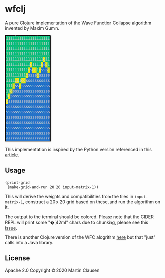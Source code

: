 # wfclj

A pure Clojure implementation of the Wave Function Collapse [algorithm](https://github.com/mxgmn/WaveFunctionCollapse) invented by Maxim Gumin.

![wfc](https://github.com/maacl/wfclj/blob/master/wfc.PNG)

This implementation is inspired by the Python version referenced in this [article](https://robertheaton.com/2018/12/17/wavefunction-collapse-algorithm/). 

## Usage

```
(print-grid
 (make-grid-and-run 20 20 input-matrix-1))
 ```
 
This will derive the weights and compatibilities from the tiles in ```input-matrix-1```, construct a 20 x 20 grid based on these, and run the algorithm on it. 

The output to the terminal should be colored. Please note that the CIDER REPL will print some "�[42ml" chars due to chunking, please see this [issue](https://github.com/clojure-emacs/cider/issues/2891).

There is another Clojure version of the WFC alogrithm [here](https://github.com/allison-casey/wavefunctioncollapse-clj)  but that "just" calls into a Java library.

## License

Apache 2.0
Copyright © 2020 Martin Clausen
